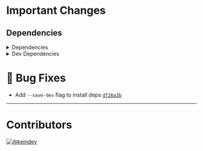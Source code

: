 # Important Changes

## Dependencies

<details>
<summary>Dependencies</summary>

- Bumped **[package-json-helper](https://www.npmjs.com/package/package-json-helper/v/3.0.2)** from `3.0.0` to `3.0.2`

</details>

<details>
<summary>Dev Dependencies</summary>

- Bumped **[@typescript-eslint/eslint-plugin](https://www.npmjs.com/package/@typescript-eslint/eslint-plugin/v/5.8.0)** from `5.7.0` to `5.8.0`
- Bumped **[@typescript-eslint/parser](https://www.npmjs.com/package/@typescript-eslint/parser/v/5.8.0)** from `5.7.0` to `5.8.0`

</details>

# :bug: Bug Fixes

- Add `--save-dev` flag to install deps [`df26a3b`](https://github.com/keindev/standard-shared-config/commit/df26a3b30e9c810c6a8eebb5b3846d60cf9d1652)

---

# Contributors

[![@keindev](https://avatars.githubusercontent.com/u/4527292?v=4&s=40)](https://github.com/keindev)
